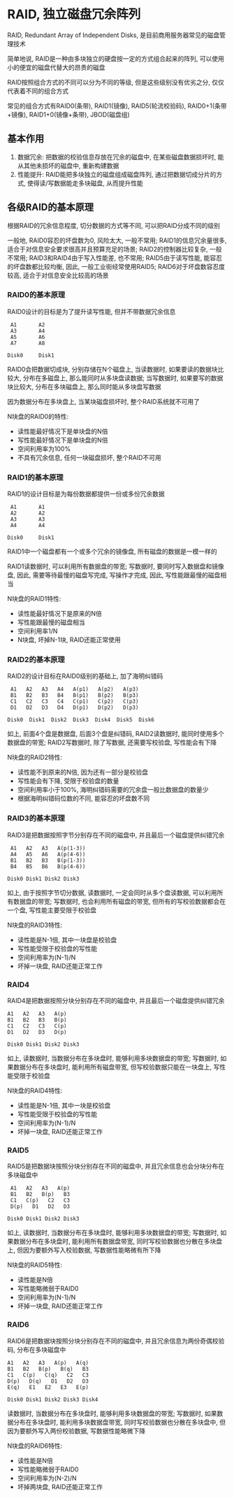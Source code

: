 # RAID, 独立磁盘冗余阵列

RAID, Redundant Array of Independent Disks, 是目前商用服务器常见的磁盘管理技术

简单地说, RAID是一种由多块独立的硬盘按一定的方式组合起来的阵列, 可以使用小的便宜的磁盘代替大的昂贵的磁盘

RAID按照组合方式的不同可以分为不同的等级, 但是这些级别没有优劣之分, 仅仅代表着不同的组合方式

常见的组合方式有RAID0(条带), RAID1(镜像), RAID5(轮流校验码), RAID0+1(条带+镜像), RAID1+0(镜像+条带), JBOD(磁盘组)

## 基本作用

1. 数据冗余: 把数据的校验信息存放在冗余的磁盘中, 在某些磁盘数据损坏时, 能从其他未损坏的磁盘中, 重新构建数据
2. 性能提升: RAID能把多块独立的磁盘组成磁盘阵列, 通过把数据切成分片的方式, 使得读/写数据能走多块磁盘, 从而提升性能

## 各级RAID的基本原理

根据RAID的冗余信息程度, 切分数据的方式等不同, 可以把RAID分成不同的级别

一般地, RAID0容忍的坏盘数为0, 风险太大, 一般不常用; RAID1的信息冗余量很多, 适合于对信息安全要求很高并且预算充足的场景; RAID2的控制器比较复杂, 一般不常用; RAID3和RAID4由于写入性能差, 也不常用; RAID5由于读写性能, 能容忍的坏盘数都比较均衡, 因此, 一般工业街经常使用RAID5; RAID6对于坏盘数容忍度较高, 适合于对信息安全比较高的场景

### RAID0的基本原理

RAID0设计的目标是为了提升读写性能, 但并不带数据冗余信息
```
 A1       A2
 A3       A4
 A5       A6
 A7       A8

Disk0     Disk1
```
RAID0会把数据切成块, 分别存储在N个磁盘上, 当读数据时, 如果要读的数据块比较大, 分布在多磁盘上, 那么能同时从多块盘读数据; 当写数据时, 如果要写的数据块比较大, 分布在多块磁盘上, 那么同时能从多块盘写数据

因为数据分布在多块盘上, 当某块磁盘损坏时, 整个RAID系统就不可用了

N块盘的RAID0的特性:
+ 读性能最好情况下是单块盘的N倍
+ 写性能最好情况下是单块盘的N倍
+ 空间利用率为100%
+ 不具有冗余信息, 任何一块磁盘损坏, 整个RAID不可用

### RAID1的基本原理

RAID1的设计目标是为每份数据都提供一份或多份冗余数据
```
 A1       A1
 A2       A2
 A3       A3
 A4       A4

Disk0     Disk1
```
RAID1中一个磁盘都有一个或多个冗余的镜像盘, 所有磁盘的数据是一模一样的

RAID1读数据时, 可以利用所有数据盘的带宽; 写数据时, 要同时写入数据盘和镜像盘, 因此, 需要等待最慢的磁盘写完成, 写操作才完成, 因此, 写性能跟最慢的磁盘相当

N块盘的RAID1特性:
+ 读性能最好情况下是原来的N倍
+ 写性能跟最慢的磁盘相当
+ 空间利用率1/N
+ N块盘, 坏掉N-1块, RAID还能正常使用

### RAID2的基本原理

RAID2的设计目标在RAID0级别的基础上, 加了海明纠错码
```
 A1   A2   A3   A4   A(p1)   A(p2)   A(p3)
 B1   B2   B3   B4   B(p1)   B(p2)   B(p3)
 C1   C2   C3   C4   C(p1)   C(p2)   C(p3)
 D1   D2   D3   D4   D(p1)   D(p2)   D(p3)

Disk0  Disk1  Disk2  Disk3  Disk4  Disk5  Disk6
```
如上, 前面4个盘是数据盘, 后面3个盘是纠错码, RAID2读数据时, 能同时使用多个数据盘的带宽; RAID2写数据时, 除了写数据, 还需要写校验盘, 写性能会有下降

N块盘的RAID2特性:
+ 读性能不到原来的N倍, 因为还有一部分是校验盘
+ 写性能会有下降, 受限于校验盘的数量
+ 空间利用率小于100%, 海明纠错码需要的冗余盘一般比数据盘的数量少
+ 根据海明纠错码位数的不同, 能容忍的坏盘数不同

### RAID3的基本原理

RAID3是把数据按照字节分别存在不同的磁盘中, 并且最后一个磁盘提供纠错冗余
```
 A1   A2   A3   A(p(1-3))
 A4   A5   A6   A(p(4-6))
 B1   B2   B3   B(p(1-3))
 B4   B5   B6   B(p(4-6))

Disk0 Disk1 Disk2 Disk3
```
如上, 由于按照字节切分数据, 读数据时, 一定会同时从多个盘读数据, 可以利用所有数据盘的带宽; 写数据时, 也会利用所有磁盘的带宽, 但所有的写校验数据都会在一个盘, 写性能主要受限于校验盘

N块盘的RAID3特性:
+ 读性能是N-1倍, 其中一块盘是校验盘
+ 写性能受限于校验盘的写性能
+ 空间利用率为(N-1)/N
+ 坏掉一块盘, RAID还能正常工作

### RAID4

RAID4是把数据按照分块分别存在不同的磁盘中, 并且最后一个磁盘提供纠错冗余
```
A1   A2   A3   A(p)
B1   B2   B3   B(p)
C1   C2   C3   C(p)
D1   D2   D3   D(p)

Disk0 Disk1 Disk2 Disk3
```
如上, 读数据时, 当数据分布在多块盘时, 能够利用多块数据盘的带宽; 写数据时, 如果数据分布在多块盘时, 能利用所有磁盘带宽, 但写校验数据只能在一块盘上, 写性能受限于校验盘

N块盘的RAID4特性:
+ 读性能是N-1倍, 其中一块是校验盘
+ 写性能受限于校验盘的写性能
+ 空间利用率为(N-1)/N
+ 坏掉一块盘, RAID还能正常工作

### RAID5

RAID5是把数据块按照分块分别存在不同的磁盘中, 并且冗余信息也会分块分布在多块磁盘中
```
 A1   A2   A3   A(p)
 B1   B2   B(p)   B3
 C1   C(p)   C2   C3
 D(p)   D1   D2   D3

Disk0 Disk1 Disk2 Disk3
```
如上, 读数据时, 当数据分布在多块盘时, 能够利用多块数据盘的带宽; 写数据时, 如果数据分布在多块盘时, 能利用所有数据盘带宽, 同时写校验数据也分散在多块盘上, 但因为要额外写入校验数据, 写数据性能略微有所下降

N块盘的RAID5特性:
+ 读性能是N倍
+ 写性能略微弱于RAID0
+ 空间利用率为(N-1)/N
+ 坏掉一块盘, RAID还能正常工作

### RAID6

RAID6是把数据块按照分块分别存在不同的磁盘中, 并且冗余信息为两份奇偶校验码, 分布在多块磁盘中
```
A1   A2   A3   A(p)   A(q)
B1   B2   B(p)   B(q)   B3
C1   C(p)   C(q)   C2   C3
D(p)   D(q)   D1   D2   D3
E(q)   E1   E2   E3   E(p)

Disk0 Disk1 Disk2 Disk3 Disk4
```
读数据时, 当数据分布在多块盘时, 能够利用多块数据盘的带宽; 写数据时, 如果数据分布在多块盘时, 能利用多块数据盘带宽, 同时写校验数据也分散在多块盘中, 但因为要额外写入两份校验数据, 写数据性能略微下降

N块盘的RAID6特性:
+ 读性能是N倍
+ 写性能略微弱于RAID0
+ 空间利用率为(N-2)/N
+ 坏掉两块盘, RAID还能正常工作

